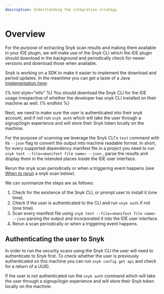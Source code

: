 ```yaml
---
description: Understanding the integration strategy
---
```


# Overview

For the purpose of extracting Snyk scan results and making them available in your IDE plugin, we will make use of the Snyk CLI which the IDE plugin should download in the background and periodically check for newer versions and download those when available.

Snyk is working on a SDK to make it easier to implement the download and period updates. In the meantime you can get a taste of a Java [implementation here](https://github.com/jenkinsci/snyk-security-scanner-plugin/blob/master/src/main/java/io/snyk/jenkins/tools/internal/DownloadService.java):

{% hint style="info" %}
You should download the Snyk CLI for the IDE usage irrespective of whether the developer has snyk CLI installed on their machine as well.
{% endhint %}

Next, we need to make sure the user is authenticated into their snyk account, and if not run `snyk auth` which will take the user through a signup/login experience and will store their Snyk token locally on the machine.

For the purpose of scanning we leverage the Snyk CLI's `test` command with its `--json` flag to convert the output into machine readable format. In short, for every supported dependency manifest file in a project you need to run `snyk test --file=<manifest file name> --json` , parse the results and display them in the intended places inside the IDE user interface.

Rerun the snyk scan periodically or when a triggering event happens (see [When to rerun](https://www.notion.so/snyk/How-to-Build-an-IDE-plugin-that-incorporates-Snyk-scanning-6aa2c0a9291e405bb8b26431039fc21c#607b2cd82fb549ee8473319a42b8c421) a snyk scan below).

We can summarize the steps are as follows:

1. Check for the existence of the Snyk CLI, or prompt user to install it (one time).
2. Check if the user is authenticated to the CLI and run `snyk auth` if not (one time).
3. Scan every manifest file using `snyk test --file=<manifest file name> --json` parsing the output and incorporated it into the IDE user interface.
4. Rerun a scan periodically or when a triggering event happens.

## Authenticating the user to Snyk <a href="6689c939-0bff-4d30-9480-b62179889e37" id="6689c939-0bff-4d30-9480-b62179889e37"></a>

In order to run the security scans using the Snyk CLI the user will need to authenticate to Snyk first. To check whether the user is previously authenticated on this machine you can run `snyk config get api` and check for a return of a UUID.

If the user is not authenticated run the `snyk auth` command which will take the user through a signup/login experience and will store their Snyk token locally on the machine.
